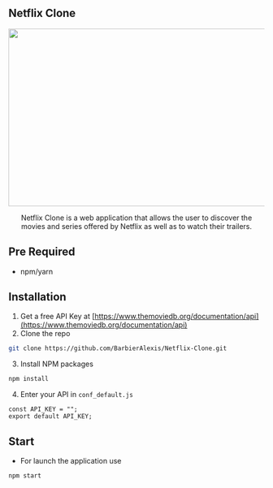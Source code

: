 ## Netflix Clone

<p align="center">
 <img width="600" height="350" src="https://user-images.githubusercontent.com/53953648/96141379-3d22b200-0f01-11eb-873d-9f1a0babb16e.png">
</p>
<p align="center">
    Netflix Clone is a web application that allows the user to discover the movies and series offered by Netflix as well as to watch their trailers.
</p>


## Pre Required
- npm/yarn

## Installation

1. Get a free API Key at [https://www.themoviedb.org/documentation/api](https://www.themoviedb.org/documentation/api)
2. Clone the repo
```sh
git clone https://github.com/BarbierAlexis/Netflix-Clone.git
```
3. Install NPM packages
```sh
npm install
```

4. Enter your API in `conf_default.js`
```JS
const API_KEY = "";
export default API_KEY;
```

## Start

- For launch the application use
```sh
npm start
``` 

